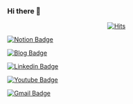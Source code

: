 ### Hi there 👋

<div align=center>
  
[![Hits](https://hits.seeyoufarm.com/api/count/incr/badge.svg?url=https%3A%2F%2Fgithub.com%2Fdevnjw&count_bg=%2379C83D&title_bg=%23555555&icon=&icon_color=%23E7E7E7&title=hits&edge_flat=false)](https://hits.seeyoufarm.com)

</div>

[![Notion Badge](http://img.shields.io/badge/-Tech%20blog-black?style=flat-square&logo=notion&link=https://www.notion.so/Win-or-Grow-c02b7bbe059e466cb81ee3e60817584d)](https://www.notion.so/Win-or-Grow-c02b7bbe059e466cb81ee3e60817584d)
  
[![Blog Badge](http://img.shields.io/badge/blog-green?style=flat-square&logo=github&link=https://mapadubak.tistory.com/)](https://mapadubak.tistory.com/)
	
[![Linkedin Badge](https://img.shields.io/badge/-LinkedIn-blue?style=flat-square&logo=Linkedin&logoColor=white&link=https://www.linkedin.com/in/진우-남-816760124)](https://www.linkedin.com/in/진우-남-816760124)
	
[![Youtube Badge](https://img.shields.io/badge/Youtube-ff0000?style=flat-square&logo=youtube&link=https://www.youtube.com/channel/UCcCv73G3SaYPyv2uBeRj3Lw)](https://www.youtube.com/channel/UCcCv73G3SaYPyv2uBeRj3Lw)
	
[![Gmail Badge](https://img.shields.io/badge/Gmail-d14836?style=flat-square&logo=Gmail&logoColor=white&link=mailto:devnjw@gmail.com)](mailto:devnjw@gmail.com)
